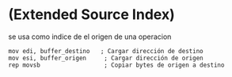 # (Extended Source Index)
se usa como indice de el origen de una operacion 
``` uso
mov edi, buffer_destino   ; Cargar dirección de destino
mov esi, buffer_origen     ; Cargar dirección de origen
rep movsb                  ; Copiar bytes de origen a destino
```

